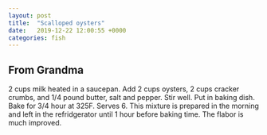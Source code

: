 ```yaml
---
layout: post
title:  "Scalloped oysters"
date:   2019-12-22 12:00:55 +0000
categories: fish
---
```


## From Grandma


2 cups milk heated in a saucepan. Add 2 cups oysters, 2 cups cracker crumbs, and 1/4 pound butter, salt and pepper. Stir well. Put in baking dish. Bake for 3/4 hour at 325F. Serves 6. This mixture is prepared in the morning and left in the refridgerator until 1 hour before baking time. The flabor is much improved.
